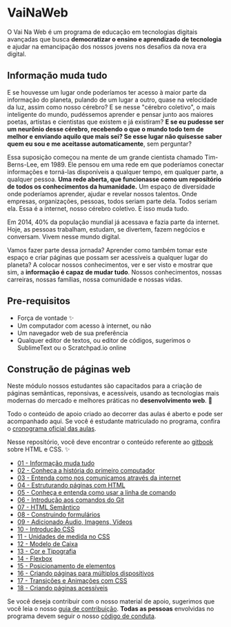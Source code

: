 # VaiNaWeb

O Vai Na Web é um programa de educação em tecnologias digitais avançadas que busca **democratizar o ensino e aprendizado de tecnologia** e ajudar na emancipação dos nossos jovens nos desafios da nova era digital.

## Informação muda tudo

E se houvesse um lugar onde poderíamos ter acesso à maior parte da informação do planeta, pulando de um lugar a outro, quase na velocidade da luz, assim como nosso cérebro? E se nesse "cérebro coletivo", o mais inteligente do mundo, pudéssemos aprender e pensar junto aos maiores poetas, artistas e cientistas que existem e já existiram? **E se eu pudesse ser um neurônio desse cérebro, recebendo o que o mundo todo tem de melhor e enviando aquilo que mais sei? Se esse lugar não quisesse saber quem eu sou e me aceitasse automaticamente**, sem perguntar?

Essa suposição começou na mente de um grande cientista chamado Tim-Berns-Lee, em 1989. Ele pensou em uma rede em que poderíamos conectar informações e torná-las disponíveis a qualquer tempo, em qualquer parte, a qualquer pessoa. **Uma rede aberta, que funcionasse como um repositório de todos os conhecimentos da humanidade.** Um espaço de diversidade onde poderíamos aprender, ajudar e revelar nossos talentos. Onde empresas, organizações, pessoas, todos seriam parte dela. Todos seriam ela. Essa é a internet, nosso cérebro coletivo. E isso muda tudo.

Em 2014, 40% da população mundial já acessava e fazia parte da internet. Hoje, as pessoas trabalham, estudam, se divertem, fazem negócios e conversam. Vivem nesse mundo digital.

Vamos fazer parte dessa jornada? Aprender como também tomar este espaço e criar páginas que possam ser acessíveis a qualquer lugar do planeta? A colocar nossos conhecimentos, ver e ser visto e mostrar que sim, a **informação é capaz de mudar tudo**. Nossos conhecimentos, nossas carreiras, nossas famílias, nossa comunidade e nossas vidas.

## Pre-requisitos

* Força de vontade :sparkles:
* Um computador com acesso à internet, ou não
* Um navegador web de sua preferência
* Qualquer editor de textos, ou editor de códigos, sugerimos o SublimeText ou o Scratchpad.io online

## Construção de páginas web

Neste módulo nossos estudantes são capacitados para a criação de páginas semânticas, reponsivas, e acessíveis, usando as tecnologias mais modernas do mercado e melhores práticas no **desenvolvimento web**. :rocket:

Todo o conteúdo de apoio criado ao decorrer das aulas é aberto e pode ser acompanhado aqui. Se você é estudante matriculado no programa, confira o [cronograma oficial das aulas](https://docs.google.com/document/d/105rl_wwvvyoIO2EDXPLd5T1HeKxWszM4iZIN91lvt5g/edit?usp=sharing).

Nesse repositório, você deve encontrar o conteúdo referente ao [gitbook](https://vainaweb.gitbooks.io/primeiros-passos-web) sobre HTML e CSS. :sparkles:

* [01 - Informação muda tudo](https://github.com/VaiNaWeb/primeiros-passos-na-web/tree/d0d8fdf57d9f4b35685e902319e14fddd29a48a5/capitulos/01/README.md)
* [02 - Conheça a história do primeiro computador](https://github.com/VaiNaWeb/primeiros-passos-na-web/tree/d0d8fdf57d9f4b35685e902319e14fddd29a48a5/capitulos/02/README.md)
* [03 - Entenda como nos comunicamos através da internet](https://github.com/VaiNaWeb/primeiros-passos-na-web/tree/d0d8fdf57d9f4b35685e902319e14fddd29a48a5/capitulos/03/README.md)
* [04 - Estruturando páginas com HTML](https://github.com/VaiNaWeb/primeiros-passos-na-web/tree/d0d8fdf57d9f4b35685e902319e14fddd29a48a5/capitulos/04/README.md)
* [05 - Conheça e entenda como usar a linha de comando](https://github.com/VaiNaWeb/primeiros-passos-na-web/tree/d0d8fdf57d9f4b35685e902319e14fddd29a48a5/capitulos/05/README.md)
* [06 - Introdução aos comandos do Git](https://github.com/VaiNaWeb/primeiros-passos-na-web/tree/d0d8fdf57d9f4b35685e902319e14fddd29a48a5/capitulos/06/README.md)
* [07 - HTML Semântico](https://github.com/VaiNaWeb/primeiros-passos-na-web/tree/d0d8fdf57d9f4b35685e902319e14fddd29a48a5/capitulos/07/README.md)
* [08 - Construindo formulários](https://github.com/VaiNaWeb/primeiros-passos-na-web/tree/d0d8fdf57d9f4b35685e902319e14fddd29a48a5/capitulos/08/README.md)
* [09 - Adicionado Áudio, Imagens, Vídeos](https://github.com/VaiNaWeb/primeiros-passos-na-web/tree/d0d8fdf57d9f4b35685e902319e14fddd29a48a5/capitulos/09/README.md)
* [10 - Introdução CSS](https://github.com/VaiNaWeb/primeiros-passos-na-web/tree/d0d8fdf57d9f4b35685e902319e14fddd29a48a5/capitulos/10/README.md)
* [11 - Unidades de medida no CSS](https://github.com/VaiNaWeb/primeiros-passos-na-web/tree/d0d8fdf57d9f4b35685e902319e14fddd29a48a5/capitulos/11/README.md)
* [12 - Modelo de Caixa](https://github.com/VaiNaWeb/primeiros-passos-na-web/tree/d0d8fdf57d9f4b35685e902319e14fddd29a48a5/capitulos/12/README.md)
* [13 - Cor e Tipografia](https://github.com/VaiNaWeb/primeiros-passos-na-web/tree/d0d8fdf57d9f4b35685e902319e14fddd29a48a5/capitulos/13/README.md)
* [14 - Flexbox](https://github.com/VaiNaWeb/primeiros-passos-na-web/tree/d0d8fdf57d9f4b35685e902319e14fddd29a48a5/capitulos/14/README.md)
* [15 - Posicionamento de elementos](https://github.com/VaiNaWeb/primeiros-passos-na-web/tree/d0d8fdf57d9f4b35685e902319e14fddd29a48a5/capitulos/15/README.md)
* [16 - Criando páginas para múltiplos dispositivos](https://github.com/VaiNaWeb/primeiros-passos-na-web/tree/d0d8fdf57d9f4b35685e902319e14fddd29a48a5/capitulos/16/README.md)
* [17 - Transições e Animações com CSS](https://github.com/VaiNaWeb/primeiros-passos-na-web/tree/d0d8fdf57d9f4b35685e902319e14fddd29a48a5/capitulos/17/README.md)
* [18 - Criando páginas acessíveis](https://github.com/VaiNaWeb/primeiros-passos-na-web/tree/d0d8fdf57d9f4b35685e902319e14fddd29a48a5/capitulos/18/README.md)

Se você deseja contribuir com o nosso material de apoio, sugerimos que você leia o nosso [guia de contribuição](contributing.md). **Todas as pessoas** envolvidas no programa devem seguir o nosso [código de conduta](code_of_conduct.md).


